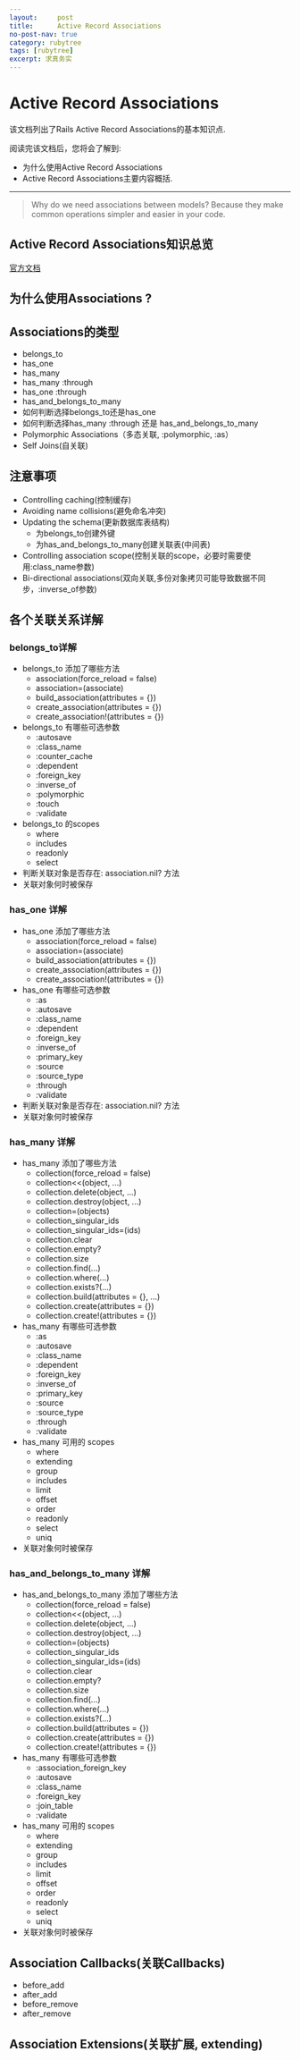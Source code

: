 ```yaml
---
layout:     post
title:      Active Record Associations
no-post-nav: true
category: rubytree
tags: [rubytree]
excerpt: 求真务实
---
```


Active Record Associations
===========================

该文档列出了Rails Active Record Associations的基本知识点.

阅读完该文档后，您将会了解到:

* 为什么使用Active Record Associations
* Active Record Associations主要内容概括.

--------------------------------------------------------------------------------

> Why do we need associations between models? Because they make common operations simpler and easier in your code.

Active Record Associations知识总览
------------------
[官方文档](http://guides.rubyonrails.org/association_basics.html)

## 为什么使用Associations ?

## Associations的类型
  + belongs_to
  + has_one
  + has_many
  + has_many :through
  + has_one :through
  + has_and_belongs_to_many
  + 如何判断选择belongs_to还是has_one
  + 如何判断选择has_many :through 还是 has_and_belongs_to_many
  + Polymorphic Associations（多态关联, :polymorphic, :as）
  + Self Joins(自关联)

## 注意事项
  + Controlling caching(控制缓存)
  + Avoiding name collisions(避免命名冲突)
  + Updating the schema(更新数据库表结构)
    * 为belongs_to创建外键
    * 为has_and_belongs_to_many创建关联表(中间表)
  + Controlling association scope(控制关联的scope，必要时需要使用:class_name参数)
  + Bi-directional associations(双向关联,多份对象拷贝可能导致数据不同步，:inverse_of参数)

## 各个关联关系详解
### belongs_to详解
  + belongs_to 添加了哪些方法
    * association(force_reload = false)
    * association=(associate)
    * build_association(attributes = {})
    * create_association(attributes = {})
    * create_association!(attributes = {})
  + belongs_to 有哪些可选参数
    * :autosave
    * :class_name
    * :counter_cache
    * :dependent
    * :foreign_key
    * :inverse_of
    * :polymorphic
    * :touch
    * :validate
  + belongs_to 的scopes
    * where
    * includes
    * readonly
    * select
  + 判断关联对象是否存在: association.nil? 方法
  + 关联对象何时被保存

### has_one 详解
  + has_one 添加了哪些方法
    * association(force_reload = false)
    * association=(associate)
    * build_association(attributes = {})
    * create_association(attributes = {})
    * create_association!(attributes = {})
  + has_one 有哪些可选参数
    * :as
    * :autosave
    * :class_name
    * :dependent
    * :foreign_key
    * :inverse_of
    * :primary_key
    * :source
    * :source_type
    * :through
    * :validate
  + 判断关联对象是否存在: association.nil? 方法
  + 关联对象何时被保存

### has_many 详解
  + has_many 添加了哪些方法
    * collection(force_reload = false)
    * collection<<(object, ...)
    * collection.delete(object, ...)
    * collection.destroy(object, ...)
    * collection=(objects)
    * collection_singular_ids
    * collection_singular_ids=(ids)
    * collection.clear
    * collection.empty?
    * collection.size
    * collection.find(...)
    * collection.where(...)
    * collection.exists?(...)
    * collection.build(attributes = {}, ...)
    * collection.create(attributes = {})
    * collection.create!(attributes = {})
  + has_many 有哪些可选参数
    * :as
    * :autosave
    * :class_name
    * :dependent
    * :foreign_key
    * :inverse_of
    * :primary_key
    * :source
    * :source_type
    * :through
    * :validate
  + has_many 可用的 scopes
    * where
    * extending
    * group
    * includes
    * limit
    * offset
    * order
    * readonly
    * select
    * uniq
  + 关联对象何时被保存

### has_and_belongs_to_many 详解
  + has_and_belongs_to_many 添加了哪些方法
    * collection(force_reload = false)
    * collection<<(object, ...)
    * collection.delete(object, ...)
    * collection.destroy(object, ...)
    * collection=(objects)
    * collection_singular_ids
    * collection_singular_ids=(ids)
    * collection.clear
    * collection.empty?
    * collection.size
    * collection.find(...)
    * collection.where(...)
    * collection.exists?(...)
    * collection.build(attributes = {})
    * collection.create(attributes = {})
    * collection.create!(attributes = {})
  + has_many 有哪些可选参数
    * :association_foreign_key
    * :autosave
    * :class_name
    * :foreign_key
    * :join_table
    * :validate
  + has_many 可用的 scopes
    * where
    * extending
    * group
    * includes
    * limit
    * offset
    * order
    * readonly
    * select
    * uniq
  + 关联对象何时被保存

## Association Callbacks(关联Callbacks)
  + before_add
  + after_add
  + before_remove
  + after_remove

## Association Extensions(关联扩展, extending)

